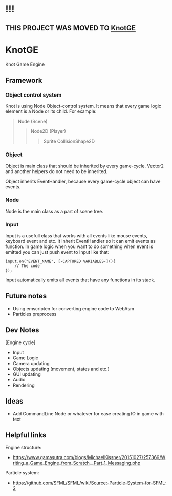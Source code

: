 # !!!
## THIS PROJECT WAS MOVED TO [KnotGE](github.com/hazer-hazer/knotge)

# KnotGE
Knot Game Engine


## Framework

### Object control system

Knot is using Node Object-control system.
It means that every game logic element is a Node or its child.
For example:
> Node (Scene)
> > Node2D (Player)
> > > Sprite
> > > CollisionShape2D

### Object
Object is main class that should be inherited by every game-cycle.
Vector2 and another helpers do not need to be inherited.

Object inherits EventHandler, because every game-cycle object can have events.


### Node
Node is the main class as a part of scene tree.

### Input
Input is a usefull class that works with all events like mouse events, keyboard event and etc.
It inherit EventHandler so it can emit events as function.
In game logic when you want to do something when event is emitted
you can just push event to Input like that:
```
input.on("EVENT_NAME", [-CAPTURED VARIABLES-](){
	// The code
});
```
Input automatically emits all events that have any functions in its stack.

## Future notes
- Using emscripten for converting engine code to WebAsm
- Particles preprocess

## Dev Notes

[Engine cycle]
* Input
* Game Logic
* Camera updating
* Objects updating (movement, states and etc.)
* GUI updating
* Audio
* Rendering

## Ideas
- Add CommandLine Node or whatever for ease creating IO in game with text

## Helpful links

Engine structure:
- https://www.gamasutra.com/blogs/MichaelKissner/20151027/257369/Writing_a_Game_Engine_from_Scratch__Part_1_Messaging.php

Particle system:
- https://github.com/SFML/SFML/wiki/Source:-Particle-System-for-SFML-2

